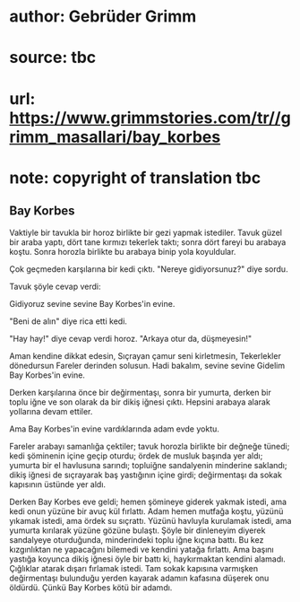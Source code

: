 # author: Gebrüder Grimm
# source: tbc
# url: https://www.grimmstories.com/tr//grimm_masallari/bay_korbes
# note: copyright of translation tbc

## Bay Korbes 

Vaktiyle bir tavukla bir horoz birlikte bir gezi yapmak istediler. Tavuk
güzel bir araba yaptı, dört tane kırmızı tekerlek taktı; sonra dört
fareyi bu arabaya koştu. Sonra horozla birlikte bu arabaya binip yola
koyuldular.

Çok geçmeden karşılarına bir kedi çıktı. "Nereye gidiyorsunuz?" diye
sordu.

Tavuk şöyle cevap verdi:

Gidiyoruz sevine sevine
Bay Korbes'in evine.

"Beni de alın" diye rica etti kedi.

"Hay hay!" diye cevap verdi horoz. "Arkaya otur da, düşmeyesin!"

Aman kendine dikkat edesin,
Sıçrayan çamur seni kirletmesin,
Tekerlekler dönedursun
Fareler derinden solusun.
Hadi bakalım, sevine sevine
Gidelim Bay Korbes'in evine.

Derken karşılarına önce bir değirmentaşı, sonra bir yumurta, derken bir
toplu iğne ve son olarak da bir dikiş iğnesi çıktı. Hepsini arabaya
alarak yollarına devam ettiler.

Ama Bay Korbes'in evine vardıklarında adam evde yoktu.

Fareler arabayı samanlığa çektiler; tavuk horozla birlikte bir değneğe
tünedi; kedi şöminenin içine geçip oturdu; ördek de musluk başında yer
aldı; yumurta bir el havlusuna sarındı; topluiğne sandalyenin minderine
saklandı; dikiş iğnesi de sıçrayarak baş yastığının içine girdi;
değirmentaşı da sokak kapısının üstünde yer aldı.

Derken Bay Korbes eve geldi; hemen şömineye giderek yakmak istedi, ama
kedi onun yüzüne bir avuç kül fırlattı. Adam hemen mutfağa koştu, yüzünü
yıkamak istedi, ama ördek su sıçrattı. Yüzünü havluyla kurulamak istedi,
ama yumurta kırılarak yüzüne gözüne bulaştı. Şöyle bir dinleneyim
diyerek sandalyeye oturduğunda, minderindeki toplu iğne kıçına battı. Bu
kez kızgınlıktan ne yapacağını bilemedi ve kendini yatağa fırlattı. Ama
başını yastığa koyunca dikiş iğnesi öyle bir battı ki, haykırmaktan
kendini alamadı. Çığlıklar atarak dışarı fırlamak istedi. Tam sokak
kapısına varmışken değirmentaşı bulunduğu yerden kayarak adamın kafasına
düşerek onu öldürdü. Çünkü Bay Korbes kötü bir adamdı.
